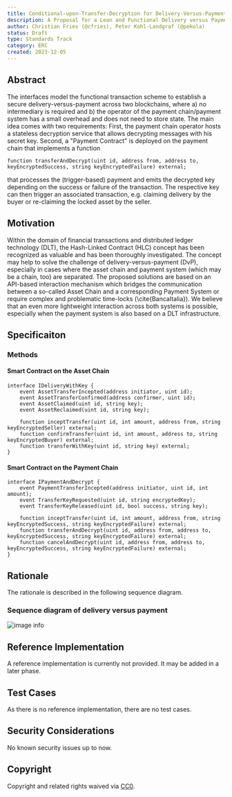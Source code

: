 ```yaml
---
title: Conditional-upon-Transfer-Decryption for Delivery-Versus-Payment
description: A Proposal for a Lean and Functional Delivery versus Payment
author: Christian Fries (@cfries), Peter Kohl-Landgraf (@pekola)
status: Draft
type: Standards Track
category: ERC
created: 2023-12-05
---
```


## Abstract

The interfaces model the functional transaction scheme to establish a secure delivery-versus-payment across two blockchains, where a) no intermediary is required and b) the operator of the payment chain/payment system has a small overhead and does not need to store state.
The main idea comes with two requirements: First, the payment chain operator hosts a stateless decryption service that allows decrypting messages with his secret key. Second, a "Payment Contract" is deployed on the payment chain that implements a function
```solidity
function transferAndDecrypt(uint id, address from, address to, keyEncryptedSuccess, string keyEncryptedFailure) external;
```
that processes the (trigger-based) payment and emits the decrypted key depending on the success or failure of the transaction. The respective key can then trigger an associated transaction, e.g. claiming delivery by the buyer or re-claiming the locked asset by the seller.

## Motivation

Within the domain of financial transactions and distributed ledger technology (DLT), the Hash-Linked Contract (HLC) concept has been recognized as valuable and has been thoroughly investigated.
The concept may help to solve the challenge of delivery-versus-payment (DvP), especially in cases where the asset chain and payment system (which may be a chain, too) are separated. The proposed solutions are based on an API-based interaction mechanism which bridges the communication between a so-called Asset Chain and a corresponding Payment System or require complex and problematic time-locks (\cite{BancaItalia}). We believe that an even more lightweight interaction across both systems is possible, especially when the payment system is also based on a DLT infrastructure.

## Specificaiton

### Methods

#### Smart Contract on the Asset Chain

```solidity
interface IDeliveryWithKey {
    event AssetTransferIncepted(address initiator, uint id);
    event AssetTransferConfirmed(address confirmer, uint id);
    event AssetClaimed(uint id, string key);
    event AssetReclaimed(uint id, string key);

    function inceptTransfer(uint id, int amount, address from, string keyEncryptedSeller) external;
    function confirmTransfer(uint id, int amount, address to, string keyEncryptedBuyer) external;
    function transferWithKey(uint id, string key) external;
}
```
#### Smart Contract on the Payment Chain

```solidity
interface IPaymentAndDecrypt {
    event PaymentTransferIncepted(address initiator, uint id, int amount);
    event TransferKeyRequested(uint id, string encryptedKey);
    event TransferKeyReleased(uint id, bool success, string key);

    function inceptTransfer(uint id, int amount, address from, string keyEncryptedSuccess, string keyEncryptedFailure) external;
    function transferAndDecrypt(uint id, address from, address to, keyEncryptedSuccess, string keyEncryptedFailure) external;
    function cancelAndDecrypt(uint id, address from, address to, keyEncryptedSuccess, string keyEncryptedFailure) external;
}
```

## Rationale

The rationale is described in the following sequence diagram.

### Sequence diagram of delivery versus payment

![image info](../assets/eip-dvp/doc/DvP-Seq-Diag.png)

## Reference Implementation

A reference implementation is currently not provided. It may be added in a later phase.

## Test Cases

As there is no reference implementation, there are no test cases.

## Security Considerations

No known security issues up to now.

## Copyright

Copyright and related rights waived via [CC0](../LICENSE.md).

